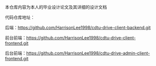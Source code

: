 本仓库内容为本人的毕业设计论文及其详细的设计文档

代码仓库地址：

后端：https://github.com/HarrisonLee1998/cdtu-drive-client-backend.git

前台前端：https://github.com/HarrisonLee1998/cdtu-drive-client-frontend.git

后台前端：https://github.com/HarrisonLee1998/cdtu-drive-admin-client-frontend.git